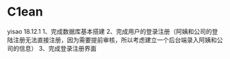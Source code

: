 # C1ean
yisao
18.12.1
1、完成数据库基本搭建
2、完成用户的登录注册（阿姨和公司的登陆注册无法直接注册，因为需要提前审核，所以考虑建立一个后台端录入阿姨和公司的信息）
3、完成登录注册界面
